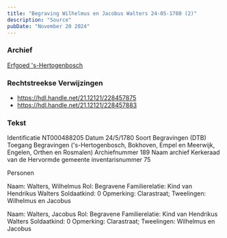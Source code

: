 ```yaml
---
title: "Begraving Wilhelmus en Jacobus Walters 24-05-1780 (2)"
description: "Source"
pubDate: "November 20 2024"
---
```


### Archief
[Erfgoed 's-Hertogenbosch](https://www.erfgoedshertogenbosch.nl/)

### Rechtstreekse Verwijzingen
- https://hdl.handle.net/21.12121/228457875
- https://hdl.handle.net/21.12121/228457883

### Tekst
Identificatie NT000488205
Datum 24/5/1780
Soort Begravingen (DTB)
Toegang Begravingen ('s-Hertogenbosch, Bokhoven, Empel en Meerwijk, Engelen, Orthen en Rosmalen)
Archiefnummer 189
Naam archief Kerkeraad van de Hervormde gemeente
inventarisnummer 75

Personen  

Naam:  Walters, Wilhelmus
Rol:  Begravene
Familierelatie:  Kind van Hendrikus Walters
Soldaatkind:  0
Opmerking:  Clarastraat; Tweelingen: Wilhelmus en Jacobus

Naam:  Walters, Jacobus
Rol:  Begravene
Familierelatie:  Kind van Hendrikus Walters
Soldaatkind:  0
Opmerking:  Clarastraat; Tweelingen: Wilhelmus en Jacobus
